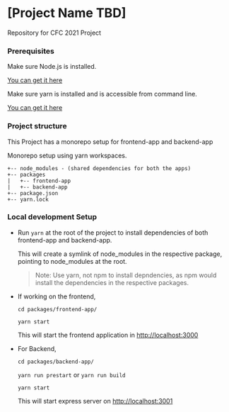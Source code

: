 # [Project Name TBD]

Repository for CFC 2021 Project

### Prerequisites

Make sure Node.js is installed.

[You can get it here](https://nodejs.org)

Make sure yarn is installed and is accessible from command line.

[You can get it here](https://yarnpkg.com/lang/en/docs/install/)

### Project structure

This Project has a monorepo setup for frontend-app and backend-app

Monorepo setup using yarn workspaces.

```
+-- node_modules - (shared dependencies for both the apps)
+-- packages
|   +-- frontend-app
|   +-- backend-app
+-- package.json
+-- yarn.lock
```

### Local development Setup

- Run `yarn` at the root of the project to install dependencies of both frontend-app and backend-app.

  This will create a symlink of node_modules in the respective package, pointing to node_modules at the root.

  >Note: Use yarn, not npm to install depndencies, as npm would install the dependencies in the respective packages.

- If working on the frontend,
   
  `cd packages/frontend-app/`

  `yarn start`
  
  This will start the frontend application in <http://localhost:3000>


- For Backend,
    
  `cd packages/backend-app/`

  `yarn run prestart` or `yarn run build`

  `yarn start`

  This will start express server on <http://localhost:3001>
